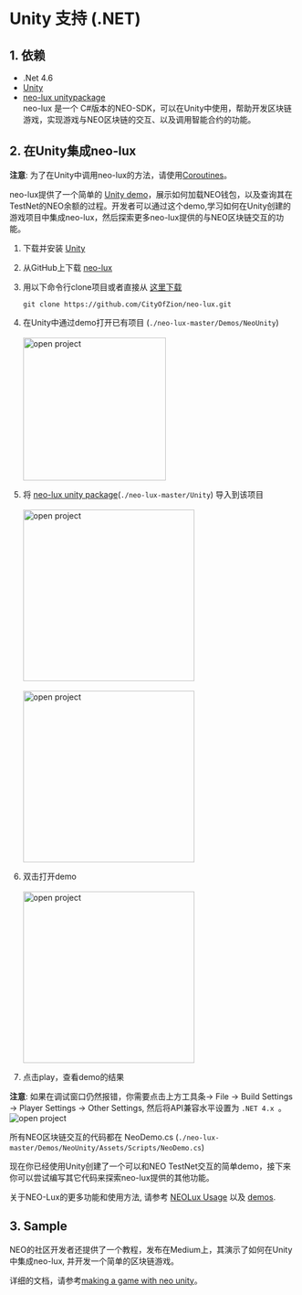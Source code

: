 # Unity 支持 (.NET)
## 1. 依赖
* .Net 4.6
* [Unity](https://unity.com/)
* [neo-lux unitypackage](https://github.com/CityOfZion/neo-lux/blob/master/Unity/Neo.Lux.0.7.5.unitypackage)
    \
    neo-lux 是一个 C#版本的NEO-SDK，可以在Unity中使用，帮助开发区块链游戏，实现游戏与NEO区块链的交互、以及调用智能合约的功能。

## 2. 在Unity集成neo-lux
**注意**: 
为了在Unity中调用neo-lux的方法，请使用[Coroutines](https://docs.unity3d.com/Manual/Coroutines.html)。

neo-lux提供了一个简单的 [Unity demo](https://github.com/CityOfZion/neo-lux/tree/master/Demos/NeoUnity)，展示如何加载NEO钱包，以及查询其在TestNet的NEO余额的过程。开发者可以通过这个demo,学习如何在Unity创建的游戏项目中集成neo-lux，然后探索更多neo-lux提供的与NEO区块链交互的功能。
1. 下载并安装 [Unity](https://store.unity.com/)
2. 从GitHub上下载 [neo-lux](https://github.com/CityOfZion/neo-lux) 
3. 用以下命令行clone项目或者直接从 [这里下载](https://github.com/CityOfZion/neo-lux/archive/master.zip)
    ```
    git clone https://github.com/CityOfZion/neo-lux.git
    ```
4. 在Unity中通过demo打开已有项目 (`./neo-lux-master/Demos/NeoUnity`)
    \
    \
     <img src="../../images/unity-1.png" alt="open project" height="250">

5. 将 [neo-lux unity package](https://github.com/CityOfZion/neo-lux/raw/master/Unity/Neo.Lux.0.7.5.unitypackage)(`./neo-lux-master/Unity`) 导入到该项目
    \
    \
     <img src="../../images/unity-import.png" alt="open project" height="300">
    \
    \
     <img src="../../images/unity-neolux.png" alt="open project" height="300">
6. 双击打开demo
    \
    \
     <img src="../../images/unity-demo.png" alt="open project" height="300">
7. 点击play，查看demo的结果

**注意**: 如果在调试窗口仍然报错，你需要点击上方工具条-> File -> Build Settings -> Player Settings -> Other Settings, 然后将API兼容水平设置为 `.NET 4.x `。
<img src="../../images/unity-setting.png" alt="open project">

所有NEO区块链交互的代码都在 NeoDemo.cs (`./neo-lux-master/Demos/NeoUnity/Assets/Scripts/NeoDemo.cs`)

现在你已经使用Unity创建了一个可以和NEO TestNet交互的简单demo，接下来你可以尝试编写其它代码来探索neo-lux提供的其他功能。

关于NEO-Lux的更多功能和使用方法, 请参考 [NEOLux Usage](https://github.com/CityOfZion/neo-lux#usage) 以及 [demos](https://github.com/CityOfZion/neo-lux/tree/master/Demos).

## 3. Sample
NEO的社区开发者还提供了一个教程，发布在Medium上，其演示了如何在Unity中集成neo-lux, 并开发一个简单的区块链游戏。

详细的文档，请参考[making a game with neo unity](https://medium.com/@tbriley/making-a-game-with-neo-unity-part-1-4099ec7d7a82)。
